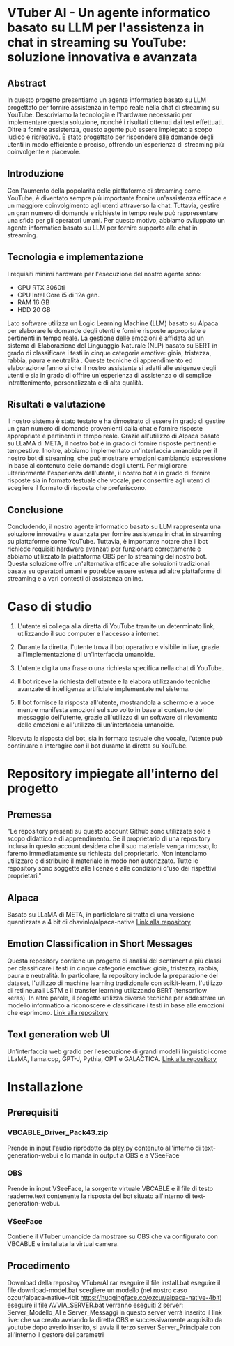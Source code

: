 

# VTuber AI - Un agente informatico basato su LLM per l'assistenza in chat in streaming su YouTube: soluzione innovativa e avanzata

## Abstract

In questo progetto presentiamo un agente informatico basato su LLM progettato per fornire assistenza in tempo reale nella chat di streaming su YouTube. Descriviamo la tecnologia e l'hardware necessario per implementare questa soluzione, nonché i risultati ottenuti dai test effettuati. Oltre a fornire assistenza, questo agente può essere impiegato a scopo ludico e ricreativo. È stato progettato per rispondere alle domande degli utenti in modo efficiente e preciso, offrendo un'esperienza di streaming più coinvolgente e piacevole.

## Introduzione

Con l'aumento della popolarità delle piattaforme di streaming come YouTube, è diventato sempre più importante fornire un'assistenza efficace e un maggiore coinvolgimento agli utenti attraverso la chat. Tuttavia, gestire un gran numero di domande e richieste in tempo reale può rappresentare una sfida per gli operatori umani. Per questo motivo, abbiamo sviluppato un agente informatico basato su LLM per fornire supporto alle chat in streaming.

## Tecnologia e implementazione

I requisiti minimi hardware per l'esecuzione del nostro agente sono: 
- GPU RTX 3060ti
- CPU Intel Core i5 di 12a gen.
- RAM 16 GB
- HDD 20 GB

Lato software utilizza un Logic Learning Machine (LLM) basato su Alpaca per elaborare le domande degli utenti e fornire risposte appropriate e pertinenti in tempo reale.
La gestione delle emozioni è affidata ad un sistema di Elaborazione del Linguaggio Naturale (NLP) basato su BERT in grado di classificare i testi in cinque categorie emotive: gioia, tristezza, rabbia, paura e neutralità . 
Queste tecniche di apprendimento ed elaborazione fanno si che il nostro assistente si adatti alle esigenze degli utenti e sia in grado di offrire un'esperienza di assistenza o di semplice intrattenimento, personalizzata e di alta qualità.

## Risultati e valutazione

Il nostro sistema è stato testato e ha dimostrato di essere in grado di gestire un gran numero di domande provenienti dalla chat e fornire risposte appropriate e pertinenti in tempo reale. 
Grazie all'utilizzo di Alpaca basato su LLaMA di META, il nostro bot è in grado di fornire risposte pertinenti e tempestive. 
Inoltre, abbiamo implementato un'interfaccia umanoide per il nostro bot di streaming, che può mostrare emozioni cambiando espressione in base al contenuto delle domande degli utenti. 
Per migliorare ulteriormente l'esperienza dell'utente, il nostro bot è in grado di fornire risposte sia in formato testuale che vocale, per consentire agli utenti di scegliere il formato di risposta che preferiscono. 

## Conclusione

Concludendo, il nostro agente informatico basato su LLM rappresenta una soluzione innovativa e avanzata per fornire assistenza in chat in streaming su piattaforme come YouTube. Tuttavia, è importante notare che il bot richiede requisiti hardware avanzati per funzionare correttamente e abbiamo utilizzato la piattaforma OBS per lo streaming del nostro bot. Questa soluzione offre un'alternativa efficace alle soluzioni tradizionali basate su operatori umani e potrebbe essere estesa ad altre piattaforme di streaming e a vari contesti di assistenza online.


# Caso di studio

1. L'utente si collega alla diretta di YouTube tramite un determinato link, utilizzando il suo computer e l'accesso a internet.

2. Durante la diretta, l'utente trova il bot operativo e visibile in live, grazie all'implementazione di un'interfaccia umanoide.

3. L'utente digita una frase o una richiesta specifica nella chat di YouTube.

4. Il bot riceve la richiesta dell'utente e la elabora utilizzando tecniche avanzate di intelligenza artificiale implementate nel sistema.

5. Il bot fornisce la risposta all'utente, mostrandola a schermo e a voce mentre manifesta emozioni sul suo volto in base al contenuto del messaggio dell'utente, grazie all'utilizzo di un software di rilevamento delle emozioni e all'utilizzo di un'interfaccia umanoide.

Ricevuta la risposta del bot, sia in formato testuale che vocale, l'utente può continuare a interagire con il bot durante la diretta su YouTube.

# Repository impiegate all'interno del progetto

## Premessa
"Le repository presenti su questo account Github sono utilizzate solo a scopo didattico e di apprendimento. Se il proprietario di una repository inclusa in questo account desidera che il suo materiale venga rimosso, lo faremo immediatamente su richiesta del proprietario. Non intendiamo utilizzare o distribuire il materiale in modo non autorizzato. Tutte le repository sono soggette alle licenze e alle condizioni d'uso dei rispettivi proprietari."

## Alpaca
Basato su LLaMA di META, in particlolare si tratta di una versione quantizzata a 4 bit di chavinlo/alpaca-native
[Link alla repository](https://huggingface.co/ozcur/alpaca-native-4bit "Link alla repository")

## Emotion Classification in Short Messages
Questa repository contiene un progetto di analisi del sentiment a più classi per classificare i testi in cinque categorie emotive: gioia, tristezza, rabbia, paura e neutralità. 
In particolare, la repository include la preparazione del dataset, l'utilizzo di machine learning tradizionale con scikit-learn, l'utilizzo di reti neurali LSTM e il transfer learning utilizzando BERT (tensorflow keras). 
In altre parole, il progetto utilizza diverse tecniche per addestrare un modello informatico a riconoscere e classificare i testi in base alle emozioni che esprimono.
[Link alla repository](https://github.com/lukasgarbas/nlp-text-emotion "Link alla repository")

## Text generation web UI
Un'interfaccia web gradio per l'esecuzione di grandi modelli linguistici come LLaMA, llama.cpp, GPT-J, Pythia, OPT e GALACTICA.
[Link alla repository](https://github.com/oobabooga/text-generation-webui "Link alla repository")

# Installazione

## Prerequisiti

### VBCABLE_Driver_Pack43.zip

Prende in input l'audio riprodotto da play.py contenuto all'interno di text-generation-webui e lo manda in output a OBS e a VSeeFace

### OBS

Prende in input VSeeFace, la sorgente virtuale VBCABLE e il file di testo reademe.text contenente la risposta del bot situato all'interno di text-generation-webui.

### VSeeFace
Contiene il VTuber umanoide da mostrare su OBS che va configurato con VBCABLE e installata la virtual camera.

## Procedimento
Download della repositoy VTuberAI.rar
eseguire il file install.bat
eseguire il file download-model.bat
scegliere un modello (nel nostro caso ozcur/alpaca-native-4bit https://huggingface.co/ozcur/alpaca-native-4bit)
eseguire il file AVVIA_SERVER.bat
verranno eseguiti 2 server:
Server_Modello_AI
e Server_Messaggi
in questo server verrà inserito il link live: che va creato avviando la diretta OBS e successivamente acquisito da youtube
dopo averlo inserito, si avvia il terzo server Server_Principale
con all'interno il gestore dei parametri
